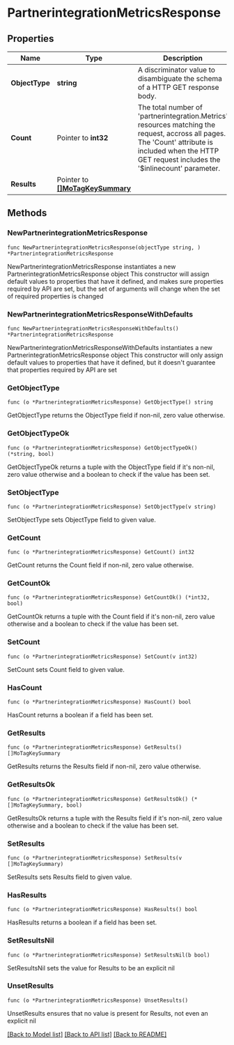 # PartnerintegrationMetricsResponse

## Properties

Name | Type | Description | Notes
------------ | ------------- | ------------- | -------------
**ObjectType** | **string** | A discriminator value to disambiguate the schema of a HTTP GET response body. | 
**Count** | Pointer to **int32** | The total number of &#39;partnerintegration.Metrics&#39; resources matching the request, accross all pages. The &#39;Count&#39; attribute is included when the HTTP GET request includes the &#39;$inlinecount&#39; parameter. | [optional] 
**Results** | Pointer to [**[]MoTagKeySummary**](MoTagKeySummary.md) |  | [optional] 

## Methods

### NewPartnerintegrationMetricsResponse

`func NewPartnerintegrationMetricsResponse(objectType string, ) *PartnerintegrationMetricsResponse`

NewPartnerintegrationMetricsResponse instantiates a new PartnerintegrationMetricsResponse object
This constructor will assign default values to properties that have it defined,
and makes sure properties required by API are set, but the set of arguments
will change when the set of required properties is changed

### NewPartnerintegrationMetricsResponseWithDefaults

`func NewPartnerintegrationMetricsResponseWithDefaults() *PartnerintegrationMetricsResponse`

NewPartnerintegrationMetricsResponseWithDefaults instantiates a new PartnerintegrationMetricsResponse object
This constructor will only assign default values to properties that have it defined,
but it doesn't guarantee that properties required by API are set

### GetObjectType

`func (o *PartnerintegrationMetricsResponse) GetObjectType() string`

GetObjectType returns the ObjectType field if non-nil, zero value otherwise.

### GetObjectTypeOk

`func (o *PartnerintegrationMetricsResponse) GetObjectTypeOk() (*string, bool)`

GetObjectTypeOk returns a tuple with the ObjectType field if it's non-nil, zero value otherwise
and a boolean to check if the value has been set.

### SetObjectType

`func (o *PartnerintegrationMetricsResponse) SetObjectType(v string)`

SetObjectType sets ObjectType field to given value.


### GetCount

`func (o *PartnerintegrationMetricsResponse) GetCount() int32`

GetCount returns the Count field if non-nil, zero value otherwise.

### GetCountOk

`func (o *PartnerintegrationMetricsResponse) GetCountOk() (*int32, bool)`

GetCountOk returns a tuple with the Count field if it's non-nil, zero value otherwise
and a boolean to check if the value has been set.

### SetCount

`func (o *PartnerintegrationMetricsResponse) SetCount(v int32)`

SetCount sets Count field to given value.

### HasCount

`func (o *PartnerintegrationMetricsResponse) HasCount() bool`

HasCount returns a boolean if a field has been set.

### GetResults

`func (o *PartnerintegrationMetricsResponse) GetResults() []MoTagKeySummary`

GetResults returns the Results field if non-nil, zero value otherwise.

### GetResultsOk

`func (o *PartnerintegrationMetricsResponse) GetResultsOk() (*[]MoTagKeySummary, bool)`

GetResultsOk returns a tuple with the Results field if it's non-nil, zero value otherwise
and a boolean to check if the value has been set.

### SetResults

`func (o *PartnerintegrationMetricsResponse) SetResults(v []MoTagKeySummary)`

SetResults sets Results field to given value.

### HasResults

`func (o *PartnerintegrationMetricsResponse) HasResults() bool`

HasResults returns a boolean if a field has been set.

### SetResultsNil

`func (o *PartnerintegrationMetricsResponse) SetResultsNil(b bool)`

 SetResultsNil sets the value for Results to be an explicit nil

### UnsetResults
`func (o *PartnerintegrationMetricsResponse) UnsetResults()`

UnsetResults ensures that no value is present for Results, not even an explicit nil

[[Back to Model list]](../README.md#documentation-for-models) [[Back to API list]](../README.md#documentation-for-api-endpoints) [[Back to README]](../README.md)


